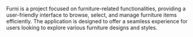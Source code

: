 Furni is a project focused on furniture-related functionalities, providing a user-friendly interface to browse, select, and manage furniture items efficiently. The application is designed to offer a seamless experience for users looking to explore various furniture designs and styles.
